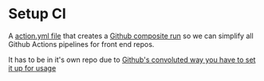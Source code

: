 # Setup CI

A [action.yml file]('./action.yml') that creates a [Github composite run](https://docs.github.com/en/free-pro-team@latest/actions/creating-actions/metadata-syntax-for-github-actions#runs-for-composite-run-steps-actions) so we can simplify all Github Actions pipelines for front end repos.

It has to be in it's own repo due to [Github's convoluted way you have to set it up for usage](https://docs.github.com/en/free-pro-team@latest/actions/creating-actions/creating-a-composite-run-steps-action#creating-an-action-metadata-file)
